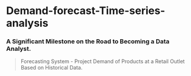 # Demand-forecast-Time-series-analysis

### A Significant Milestone on the Road to Becoming a Data Analyst.


   > Forecasting System - Project Demand of Products at a Retail Outlet Based on Historical Data. 
